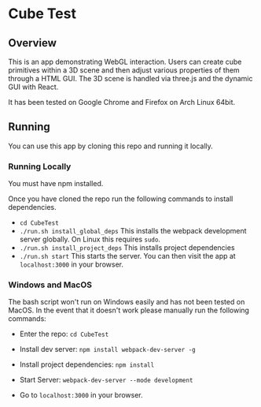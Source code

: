 # Cube Test

## Overview

This is an app demonstrating WebGL interaction. Users can create cube primitives within a 3D scene and then adjust various properties of them through a HTML GUI. The 3D scene is handled via three.js and the dynamic GUI with React.

It has been tested on Google Chrome and Firefox on Arch Linux 64bit.

## Running

You can use this app by cloning this repo and running it locally.

### Running Locally

You must have npm installed.

Once you have cloned the repo run the following commands to install dependencies.

- `cd CubeTest`
- `./run.sh install_global_deps`  This installs the webpack development server globally. On Linux this requires `sudo`.
- `./run.sh install_project_deps` This installs project dependencies
- `./run.sh start` This starts the server. You can then visit the app at `localhost:3000` in your browser.

### Windows and MacOS

The bash script won't run on Windows easily and has not been tested on MacOS. In the event that it doesn't work please manually run the following commands:

- Enter the repo: `cd CubeTest`

- Install dev server: `npm install webpack-dev-server -g`

- Install project dependencies: `npm install`

- Start Server: `webpack-dev-server --mode development`

- Go to `localhost:3000` in your browser.